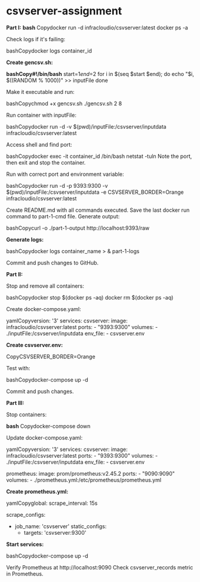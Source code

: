 # csvserver-assignment
**Part I:**
**bash**
Copydocker run -d infracloudio/csvserver:latest
docker ps -a

Check logs if it's failing:

bashCopydocker logs container_id

**Create gencsv.sh:**

**bashCopy#!/bin/bash**
start=$1
end=$2
for i in $(seq $start $end); do
    echo "$i, $((RANDOM % 1000))" >> inputFile
done

Make it executable and run:

bashCopychmod +x gencsv.sh
./gencsv.sh 2 8

Run container with inputFile:

bashCopydocker run -d -v $(pwd)/inputFile:/csvserver/inputdata infracloudio/csvserver:latest

Access shell and find port:

bashCopydocker exec -it container_id /bin/bash
netstat -tuln
Note the port, then exit and stop the container.

Run with correct port and environment variable:

bashCopydocker run -d -p 9393:9300 -v $(pwd)/inputFile:/csvserver/inputdata -e CSVSERVER_BORDER=Orange infracloudio/csvserver:latest

Create README.md with all commands executed.
Save the last docker run command to part-1-cmd file.
Generate output:

bashCopycurl -o ./part-1-output http://localhost:9393/raw

**Generate logs:**

bashCopydocker logs container_name > & part-1-logs

Commit and push changes to GitHub.

**Part II:**

Stop and remove all containers:

bashCopydocker stop $(docker ps -aq)
docker rm $(docker ps -aq)

Create docker-compose.yaml:

yamlCopyversion: '3'
services:
  csvserver:
    image: infracloudio/csvserver:latest
    ports:
      - "9393:9300"
    volumes:
      - ./inputFile:/csvserver/inputdata
    env_file:
      - csvserver.env

**Create csvserver.env:**

CopyCSVSERVER_BORDER=Orange

Test with:

bashCopydocker-compose up -d

Commit and push changes.

**Part III:**

Stop containers:

**bash**
Copydocker-compose down

Update docker-compose.yaml:

yamlCopyversion: '3'
services:
  csvserver:
    image: infracloudio/csvserver:latest
    ports:
      - "9393:9300"
    volumes:
      - ./inputFile:/csvserver/inputdata
    env_file:
      - csvserver.env

  prometheus:
    image: prom/prometheus:v2.45.2
    ports:
      - "9090:9090"
    volumes:
      - ./prometheus.yml:/etc/prometheus/prometheus.yml

**Create prometheus.yml:**

yamlCopyglobal:
  scrape_interval: 15s

scrape_configs:
  - job_name: 'csvserver'
    static_configs:
      - targets: 'csvserver:9300'

**Start services:**

bashCopydocker-compose up -d

Verify Prometheus at http://localhost:9090
Check csvserver_records metric in Prometheus.


